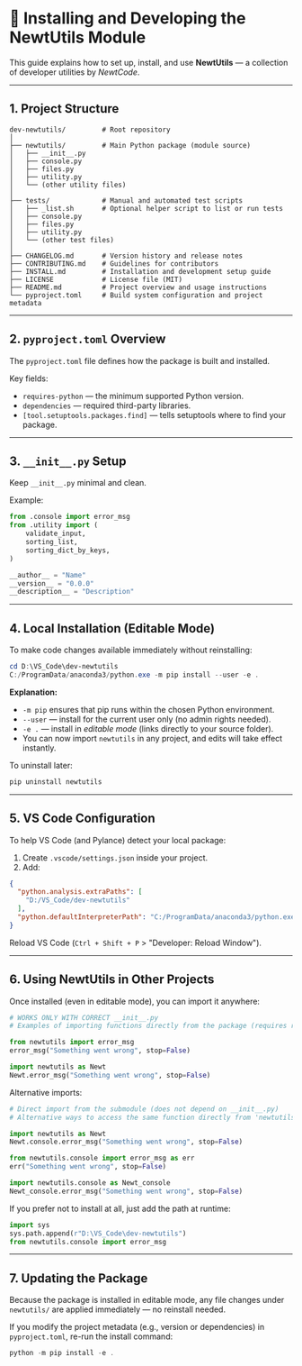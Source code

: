 # 🧰 Installing and Developing the NewtUtils Module

This guide explains how to set up, install, and use **NewtUtils** — a collection of developer utilities by *NewtCode*.

---

## 1. Project Structure

```
dev-newtutils/         # Root repository
│
├── newtutils/         # Main Python package (module source)
│   ├── __init__.py
│   ├── console.py
│   ├── files.py
│   ├── utility.py
│   └── (other utility files)
│
├── tests/             # Manual and automated test scripts
│   ├── _list.sh       # Optional helper script to list or run tests
│   ├── console.py
│   ├── files.py
│   ├── utility.py
│   └── (other test files)
│
├── CHANGELOG.md       # Version history and release notes
├── CONTRIBUTING.md    # Guidelines for contributors
├── INSTALL.md         # Installation and development setup guide
├── LICENSE            # License file (MIT)
├── README.md          # Project overview and usage instructions
└── pyproject.toml     # Build system configuration and project metadata
```

---

## 2. `pyproject.toml` Overview

The `pyproject.toml` file defines how the package is built and installed.

Key fields:

* `requires-python` — the minimum supported Python version.
* `dependencies` — required third-party libraries.
* `[tool.setuptools.packages.find]` — tells setuptools where to find your package.

---

## 3. `__init__.py` Setup

Keep `__init__.py` minimal and clean.

Example:

```python
from .console import error_msg
from .utility import (
    validate_input,
    sorting_list,
    sorting_dict_by_keys,
)

__author__ = "Name"
__version__ = "0.0.0"
__description__ = "Description"
```

---

## 4. Local Installation (Editable Mode)

To make code changes available immediately without reinstalling:

```powershell
cd D:\VS_Code\dev-newtutils
C:/ProgramData/anaconda3/python.exe -m pip install --user -e .
```

**Explanation:**

* `-m pip` ensures that pip runs within the chosen Python environment.
* `--user` — install for the current user only (no admin rights needed).
* `-e .` — install in *editable mode* (links directly to your source folder).
* You can now import `newtutils` in any project, and edits will take effect instantly.

To uninstall later:

```powershell
pip uninstall newtutils
```

---

## 5. VS Code Configuration

To help VS Code (and Pylance) detect your local package:

1. Create `.vscode/settings.json` inside your project.
2. Add:

```json
{
  "python.analysis.extraPaths": [
    "D:/VS_Code/dev-newtutils"
  ],
  "python.defaultInterpreterPath": "C:/ProgramData/anaconda3/python.exe"
}
```

Reload VS Code (`Ctrl + Shift + P` > "Developer: Reload Window").

---

## 6. Using NewtUtils in Other Projects

Once installed (even in editable mode), you can import it anywhere:

```python
# WORKS ONLY WITH CORRECT __init__.py
# Examples of importing functions directly from the package (requires re-export in __init__.py)

from newtutils import error_msg
error_msg("Something went wrong", stop=False)

import newtutils as Newt
Newt.error_msg("Something went wrong", stop=False)
```

Alternative imports:

```python
# Direct import from the submodule (does not depend on __init__.py)
# Alternative ways to access the same function directly from 'newtutils.console'

import newtutils as Newt
Newt.console.error_msg("Something went wrong", stop=False)

from newtutils.console import error_msg as err
err("Something went wrong", stop=False)

import newtutils.console as Newt_console
Newt_console.error_msg("Something went wrong", stop=False)
```

If you prefer not to install at all, just add the path at runtime:

```python
import sys
sys.path.append(r"D:\VS_Code\dev-newtutils")
from newtutils.console import error_msg
```

---

## 7. Updating the Package

Because the package is installed in editable mode,
any file changes under `newtutils/` are applied immediately — no reinstall needed.

If you modify the project metadata (e.g., version or dependencies) in `pyproject.toml`,
re-run the install command:

```powershell
python -m pip install -e .
```
